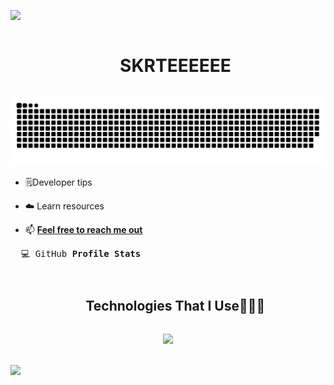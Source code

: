 <a href="#"><img src="https://user-images.githubusercontent.com/73097560/115834477-dbab4500-a447-11eb-908a-139a6edaec5c.gif"></a>

<div id="user-content-toc">
  <ul align="center">
    <h1 style="display: inline-block">SKRTEEEEEE</h1>
  </ul>
</div>

<div align="center">
  <a href="#">
  <img  src="https://github.com/SKRTEEEEEE/SKRTEEEEEE/blob/main/resources/img/grid-snake.svg"
       alt="snake" /></a>
</div>

<!--Intro start-->

- 🗒️Developer tips

- ☁️ Learn resources

<!-- - 💬 Ask me about **solidity, react, nextjs, nodejs, mongoDB..** -->

- 📫 **[Feel free to reach me out](mailto:adanreh.m@gmail.com)**

<details>
<summary style="list-style-type: none;"><pre>  💻 GitHub <b>Profile Stats</b></pre></summary>

<a href="https://github.com/ashutosh00710/github-readme-activity-graph">
  <img alt="SKRTEEEEEE's Activity Graph" src="https://github-readme-activity-graph.vercel.app/graph?username=SKRTEEEEEE&theme=github-compact&hide_border=true">
</a>

<p align="center">
  
| <img align="center" src="https://github-readme-stats.vercel.app/api/top-langs/?username=SKRTEEEEEE&theme=radical&hide_border=false&no-bg=true&no-frame=true&langs_count=10"/> | <img align="center" src="https://github-readme-stats.vercel.app/api?username=SKRTEEEEEE&theme=radical&show_icons=true&count_private=true" /> | <a href="https://skillicons.dev"> <img align="center" width="80%" src="https://github-profile-trophy.vercel.app/?username=SKRTEEEEEE&theme=radical&row=3&column=2&margin-h=10&margin-w=5&no-bg=true" alt="TROPHY" /> </a> |
|---|---|---|
</p> 
</details>

<!--tech stack icons-->
<div id="user-content-toc">
  <ul align="center">
    <h2 style="display: inline-block">Technologies That I Use👨🏻‍💻</h2>
  </ul>
</div>

<p align="center">
 <a href="https://github.com/SKRTEEEEEE/markdowns/blob/main/utils/techs-lenguajes.md">
    <img src="https://skillicons.dev/icons?i=solidity,git,ipfs,express,github,html,css,styledcomponents,tailwind,js,ts,md,prisma,mongodb,nextjs,nodejs,react,redux,threejs,ableton,bash,java,vscode,firebase,py,tensorflow,discord,docker&perline=14" />
 </a>
</p>
</br>

<!--Stats--!>

<img src="https://user-images.githubusercontent.com/73097560/115834477-dbab4500-a447-11eb-908a-139a6edaec5c.gif">